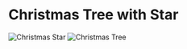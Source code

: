 # Christmas Tree with Star

![Christmas Star](https://github.com/StMaHa/microcontroller-examples/blob/master/Christmastree/ChristmasStar.gif)
![Christmas Tree](https://github.com/StMaHa/microcontroller-examples/blob/master/Christmastree/ChristmasTree.gif)


